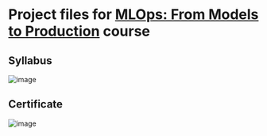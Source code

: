 # Project files for [MLOps: From Models to Production](https://corise.com/course/mlops) course

## Syllabus
![image](https://user-images.githubusercontent.com/24704548/185799913-3f11d0fa-16e9-41a9-be3e-4a7e86a2bfd5.png)

## Certificate
![image](https://user-images.githubusercontent.com/24704548/185800110-687ead5a-e5cb-42f8-a76c-2e623915d394.png)


